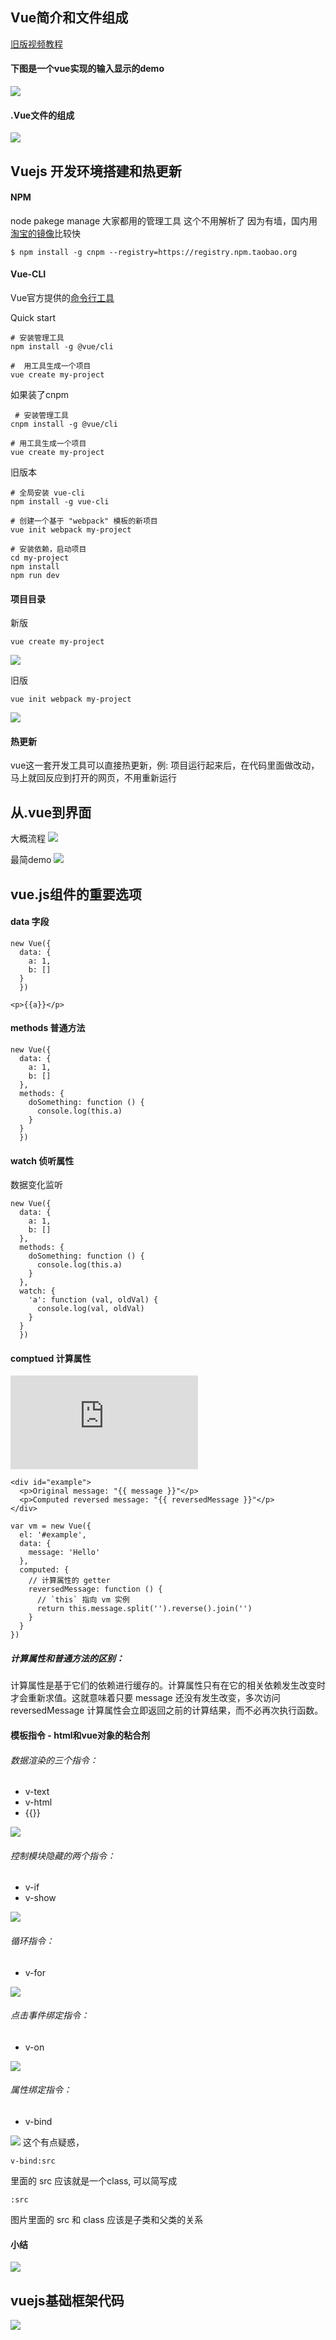 ##  Vue简介和文件组成
[旧版视频教程](https://www.imooc.com/video/12299)
#### 下图是一个vue实现的输入显示的demo
![](image/10秒理解vue.png)

#### .Vue文件的组成
![](image/Vue的一个组件.png)

## Vuejs 开发环境搭建和热更新

#### NPM
node pakege manage
大家都用的管理工具 这个不用解析了
因为有墙，国内用[淘宝的镜像](http://npm.taobao.org/)比较快

```
$ npm install -g cnpm --registry=https://registry.npm.taobao.org
```

#### Vue-CLI
Vue官方提供的[命令行工具](https://github.com/vuejs/vue-cli/)

Quick start
```
# 安装管理工具
npm install -g @vue/cli  

#  用工具生成一个项目
vue create my-project    
```

如果装了cnpm
```
 # 安装管理工具
cnpm install -g @vue/cli

# 用工具生成一个项目
vue create my-project   
```

旧版本
```
# 全局安装 vue-cli
npm install -g vue-cli

# 创建一个基于 "webpack" 模板的新项目
vue init webpack my-project

# 安装依赖，启动项目
cd my-project
npm install
npm run dev
```
#### 项目目录
新版
```
vue create my-project   
```
![](image/vue项目目录.png)

旧版
```
vue init webpack my-project
```
![](image/旧版vue项目目录.png)

#### 热更新
vue这一套开发工具可以直接热更新，例:
项目运行起来后，在代码里面做改动，马上就回反应到打开的网页，不用重新运行

## 从.vue到界面
大概流程
![](image/vue生成页面的原理流程.png)


最简demo
![](image/vue最基础的demo.png)

## vue.js组件的重要选项
#### data 字段
```
new Vue({
  data: {
    a: 1,
    b: []
  }
  })
```

```
<p>{{a}}</p>
```

#### methods 普通方法
```
new Vue({
  data: {
    a: 1,
    b: []
  },
  methods: {
    doSomething: function () {
      console.log(this.a)
    }
  }
  })
```


#### watch 侦听属性
数据变化监听
```
new Vue({
  data: {
    a: 1,
    b: []
  },
  methods: {
    doSomething: function () {
      console.log(this.a)
    }
  },
  watch: {
    'a': function (val, oldVal) {
      console.log(val, oldVal)
    }
  }
  })
```

#### comptued 计算属性
![官网地址](https://cn.vuejs.org/v2/guide/computed.html#%E5%9F%BA%E7%A1%80%E4%BE%8B%E5%AD%90)
```
<div id="example">
  <p>Original message: "{{ message }}"</p>
  <p>Computed reversed message: "{{ reversedMessage }}"</p>
</div>

var vm = new Vue({
  el: '#example',
  data: {
    message: 'Hello'
  },
  computed: {
    // 计算属性的 getter
    reversedMessage: function () {
      // `this` 指向 vm 实例
      return this.message.split('').reverse().join('')
    }
  }
})
```
##### 计算属性和普通方法的区别：
计算属性是基于它们的依赖进行缓存的。计算属性只有在它的相关依赖发生改变时才会重新求值。这就意味着只要 message 还没有发生改变，多次访问 reversedMessage 计算属性会立即返回之前的计算结果，而不必再次执行函数。



#### 模板指令 - html和vue对象的粘合剂
###### 数据渲染的三个指令：
* v-text
* v-html
* {{}}

![](image/模板指令.png)


###### 控制模块隐藏的两个指令：
* v-if
* v-show

![](image/模板指令_控制模块隐藏.png)

###### 循环指令：
* v-for

![](image/模板指令_循环.png)

###### 点击事件绑定指令：
* v-on

![](image/模板指令_点击事件绑定.png)

###### 属性绑定指令：
* v-bind

![](image/模板指令_属性绑定.png)
这个有点疑惑，
```
v-bind:src
```
  里面的 src 应该就是一个class,
可以简写成
```
:src
```
图片里面的 src 和 class 应该是子类和父类的关系


#### 小结

![](image/vue组件的重要选项的小结.png)

## vuejs基础框架代码
![](image/vue基础代码框架.png)
